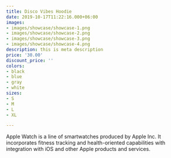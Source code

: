 ```yaml
---
title: Disco Vibes Hoodie
date: 2019-10-17T11:22:16.000+06:00
images:
- images/showcase/showcase-1.png
- images/showcase/showcase-2.png
- images/showcase/showcase-3.png
- images/showcase/showcase-4.png
description: this is meta description
price: '30.00'
discount_price: ''
colors:
- black
- blue
- gray
- white
sizes:
- S
- M
- L
- XL

---
```

Apple Watch is a line of smartwatches produced by Apple Inc. It incorporates fitness tracking and health-oriented capabilities with integration with iOS and other Apple products and services.
